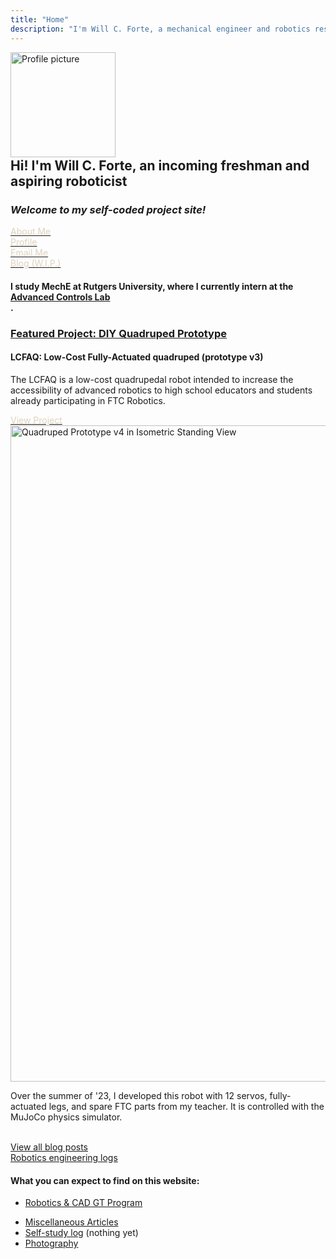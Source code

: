 ```yaml
---
title: "Home"
description: "I'm Will C. Forte, a mechanical engineer and robotics researcher."
---
```


<div class="flex flex-col-2 mt-10 mb-0 centerelement px-20">

<img src="/img/will.png" alt="Profile picture" class="img border-black border-r-8 border-b-8" style="width: 12em;">
<!-- visible sm:invisible sm:w-0 sm:h-0 sm:border-r-0 sm:border-b-0 -->

<div class="ml-8 mt-0" style="margin-top: -2em">

## <h2 class="mt-0 mb-0 zeromt">Hi! I'm Will C. Forte, an incoming freshman and aspiring roboticist</h2>

### <h3 class="my-0 mb-4">*Welcome to my self-coded project site!*</h3>

<div class="inline-flex">
    <a href="/about"><div class="bg-black text-white pl-4 pr-4 py-2 w-fit text-md shadow-xl mt-0 mr-2 self-center" style="color: #E0D2BD"><i  class="fa-regular fa-folder-open"></i> About Me</div></a>
    <a href="https://www.linkedin.com/in/willcforte/"><div class="bg-black text-white pl-4 pr-4 py-2 w-fit text-md shadow-xl mt-0 mr-2 self-center" style="color: #E0D2BD"><i  class="fa-brands fa-linkedin"></i> Profile</div></a>
    <a href="mailto:willcforte@gmail.com"><div class="bg-black text-white pl-4 pr-4 py-2 w-fit text-md shadow-xl mt-0 mr-2 self-center" style="color: #E0D2BD"><i  class="fa-solid fa-paper-plane"></i> Email Me</div></a>
    <a href="/articles"><div class="bg-black text-white pl-4 pr-4 py-2 w-fit text-md shadow-xl mt-0 mr-2 self-center" style="color: #E0D2BD"><i  class="fa-solid fa-square-rss"></i> Blog (W.I.P.)</div></a>
</div>

</div>

</div>

<div class="lg:px-20 md:px-0 sm:px-0 centerelement">

#### I study MechE at Rutgers University, where I currently intern at the <div class="link inline"><a href="https://www.laurentburlion.com/">Advanced Controls Lab</a></div>.

</div>

<div class="flex flex-col-2 mt-20 mb-10 centerelement">
        <div class="flex flex-col">
            <h3><span class="link"><a href="/robotics/quadruped">Featured Project: DIY Quadruped Prototype</a></span></h3>
            <h4>LCFAQ: Low-Cost Fully-Actuated quadruped (prototype v3)</h4>
            <p>The LCFAQ is a low-cost quadrupedal robot intended to increase the accessibility of advanced robotics to high school educators and students already participating in FTC Robotics.</p>
            <a href="/robotics/quadruped"><div class="bg-black text-white pl-4 pr-4 py-2 w-fit text-2xl shadow-xl mb-5 m-auto mt-5 self-center" style="color: #E0D2BD">View Project <i  class="fa-sharp fa-solid fa-chevron-right"></i></div></a>
        </div>
        <div class="ml-8">
            <a href="/robotics/quadruped">
                <img src="media/quad_canon_prone.JPG" alt="Quadruped Prototype v4 in Isometric Standing View" class="img border-black border-r-8 border-b-8" style="width: 75em;">
            </a>
        </div>
    </div>

<!-- ### <span class="link centerelement">[Featured Project: DIY Quadruped Prototype](/robotics/quadruped) -->

<!-- <a href="/robotics/quadruped">![Quadruped Beta Prototype](media/quadruped_v1.png){.img .border-black .border-r-8 .border-b-8}</a> -->

<span class="centerelement">Over the summer of '23, I developed this robot with 12 servos, fully-actuated legs, and spare FTC parts from my teacher. It is controlled with the MuJoCo physics simulator.</span>

<br>

<div class="bg-black text-white pl-4 py-2 w-fit text-2xl shadow-xl mb-5 spacei">
    <a href="/articles" class="nounderline">
        View all blog posts
        <i class="fa-regular fa-file-lines text-white mr-2"></i>
        <div class="inline text-white px-6 py-2 w-fit font-bold hover:bg-white hover:text-black transition ease-in-out duration-700 not-italic font-bold text-md"> <i class="fa-solid fa-arrow-right"></i> </div>
    </a>
</div>

<div class="bg-black text-white pl-4 py-2 w-fit text-2xl shadow-xl mb-5 spacei">
    <a href="/robotics" class="nounderline">
        Robotics engineering logs
        <i class="fa-regular fa-note-sticky mr-2"></i>
        <div class="inline text-white px-6 py-2 w-fit font-bold hover:bg-white hover:text-black transition ease-in-out duration-700 not-italic font-bold text-md"> <i class="fa-solid fa-arrow-right"></i> </div>
    </a>
</div>

#### What you can expect to find on this website:

- [Robotics \& CAD GT Program](/robotics)

<!-- ### - [Math w/ $\LaTeX$](/calculus) -->

- [Miscellaneous Articles](/articles)
- [Self-study log](/self-study) (nothing yet)
- [Photography](/photography)
